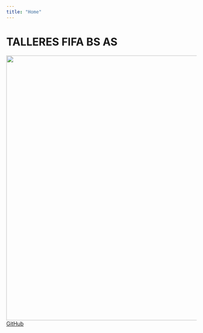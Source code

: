 ```yaml
---
title: "Home"
---
```


# TALLERES FIFA BS AS

<img width="700" src="img/bkg2.png">

<span id="forkongithub">
  <a href="{{ site.source_link }}" class="bg-blue">
     GitHub <i class="fa fa-github"></i>
  </a>
</span>
